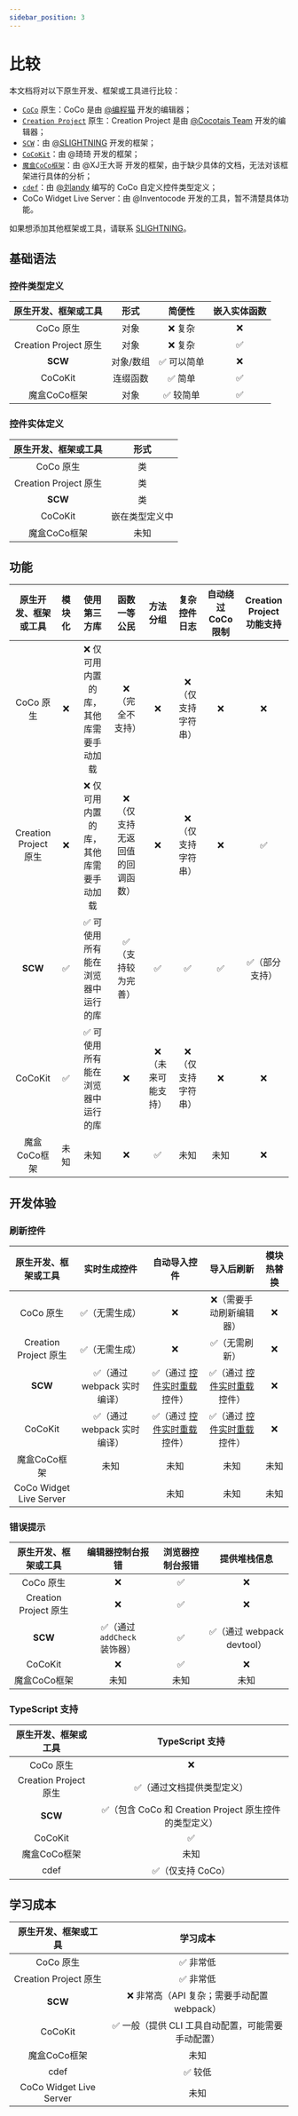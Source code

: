 ```yaml
---
sidebar_position: 3
---
```


# 比较

本文档将对以下原生开发、框架或工具进行比较：

- [`CoCo`](https://coco.codemao.cn/home) 原生：CoCo 是由 [@编程猫](https://www.codemao.cn/) 开发的编辑器；
- [`Creation Project`](https://cp.cocotais.cn/) 原生：Creation Project 是由 [@Cocotais Team](https://cocotais.cn/) 开发的编辑器；
- [`SCW`](/)：由 [@SLIGHTNING](https://s-lightning.github.io/) 开发的框架；
- [`CoCoKit`](https://www.yuque.com/yuqueyonghuslrsu6/qcqduw/uya7g9piiu5mcy28)：由 @琦琦 开发的框架；
- [`魔盒CoCo框架`](https://xjwangdage.feishu.cn/wiki/BpBswys7Ci65mQkqxMXc8tWDnXb)：由 @XJ王大哥 开发的框架，由于缺少具体的文档，无法对该框架进行具体的分析；
- [`cdef`](https://github.com/liulyxandy-codemao/cdef)：由 [@刘andy](https://gitee.com/liulyxandy) 编写的 CoCo 自定义控件类型定义；
- CoCo Widget Live Server：由 @Inventocode 开发的工具，暂不清楚具体功能。

如果想添加其他框架或工具，请联系 [SLIGHTNING](https://s-lightning.github.io/)。

## 基础语法

### 控件类型定义

| 原生开发、框架或工具 | 形式 | 简便性 | 嵌入实体函数 |
| :-: | :-: | :-: | :-: |
| CoCo 原生 | 对象 | ❌ 复杂 | ❌ |
| Creation Project 原生 | 对象 | ❌ 复杂 | ✅ |
| **SCW** | 对象/数组 | ✅ 可以简单 | ❌ |
| CoCoKit | 连缀函数 | ✅ 简单 | ✅ |
| 魔盒CoCo框架 | 对象 | ✅ 较简单 | ✅ |

### 控件实体定义

| 原生开发、框架或工具 | 形式 |
| :-: | :-: |
| CoCo 原生 | 类 |
| Creation Project 原生 | 类 |
| **SCW** | 类 |
| CoCoKit | 嵌在类型定义中 |
| 魔盒CoCo框架 | 未知 |

## 功能

| 原生开发、框架或工具 | 模块化 | 使用第三方库 | 函数一等公民 | 方法分组 | 复杂控件日志 | 自动绕过 CoCo 限制 | Creation Project 功能支持 |
| :-: | :-: | :-: | :-: | :-: | :-: | :-: | :-: |
| CoCo 原生 | ❌ | ❌ 仅可用内置的库，其他库需要手动加载 | ❌（完全不支持） | ❌ | ❌（仅支持字符串） | ❌ | ❌ |
| Creation Project 原生 | ❌ | ❌ 仅可用内置的库，其他库需要手动加载 | ❌（仅支持无返回值的回调函数） | ❌ | ❌（仅支持字符串） | ❌ | ✅ |
| **SCW** | ✅ | ✅ 可使用所有能在浏览器中运行的库 | ✅（支持较为完善） | ✅ | ✅ | ✅ | ✅（部分支持） |
| CoCoKit | ✅ | ✅ 可使用所有能在浏览器中运行的库 | ❌ | ❌（未来可能支持） | ❌（仅支持字符串） | ❌ | ❌ |
| 魔盒CoCo框架 | 未知 | 未知 | ❌ | ✅ | 未知 | 未知 | ❌ |

## 开发体验

### 刷新控件

| 原生开发、框架或工具 | 实时生成控件 | 自动导入控件 | 导入后刷新 | 模块热替换 |
| :-: | :-: | :-: | :-: | :-: |
| CoCo 原生 | ✅（无需生成） | ❌ | ❌（需要手动刷新编辑器） | ❌ |
| Creation Project 原生 | ✅（无需生成） | ❌ | ✅（无需刷新） | ❌ |
| **SCW** | ✅（通过 webpack 实时编译） | ✅（通过 [控件实时重载](/docs/tutorial/guides/packaging-optimization#配置控件实时重载) 控件） | ✅（通过 [控件实时重载](/docs/tutorial/guides/packaging-optimization#配置控件实时重载) 控件） | ❌ |
| CoCoKit | ✅（通过 webpack 实时编译） | ✅（通过 [控件实时重载](/docs/tutorial/guides/packaging-optimization#配置控件实时重载) 控件） | ✅（通过 [控件实时重载](/docs/tutorial/guides/packaging-optimization#配置控件实时重载) 控件） | ❌ |
| 魔盒CoCo框架 | 未知 | 未知 | 未知 | 未知 |
| CoCo Widget Live Server | | 未知 | 未知 | 未知 |

### 错误提示

| 原生开发、框架或工具 | 编辑器控制台报错 | 浏览器控制台报错 | 提供堆栈信息 |
| :-: | :-: | :-: | :-: |
| CoCo 原生 | ❌ | ✅ | ❌ |
| Creation Project 原生 | ❌ | ✅ | ❌ |
| **SCW** | ✅（通过 `addCheck` 装饰器） | ✅ | ✅（通过 webpack devtool） |
| CoCoKit | ❌ | ✅ | ❌ |
| 魔盒CoCo框架 | 未知 | 未知 | 未知 |

### TypeScript 支持

| 原生开发、框架或工具 | TypeScript 支持 |
| :-: | :-: |
| CoCo 原生 | ❌ |
| Creation Project 原生 | ✅（通过文档提供类型定义） |
| **SCW** | ✅（包含 CoCo 和 Creation Project 原生控件的类型定义） |
| CoCoKit | ✅ |
| 魔盒CoCo框架 | 未知 |
| cdef | ✅（仅支持 CoCo） |

## 学习成本

| 原生开发、框架或工具 | 学习成本 |
| :-: | :-: |
| CoCo 原生 | ✅ 非常低 |
| Creation Project 原生 | ✅ 非常低 |
| **SCW** | ❌ 非常高（API 复杂；需要手动配置 webpack） |
| CoCoKit | ✅ 一般（提供 CLI 工具自动配置，可能需要手动配置） |
| 魔盒CoCo框架 | 未知 |
| cdef | ✅ 较低 |
| CoCo Widget Live Server | 未知 |
